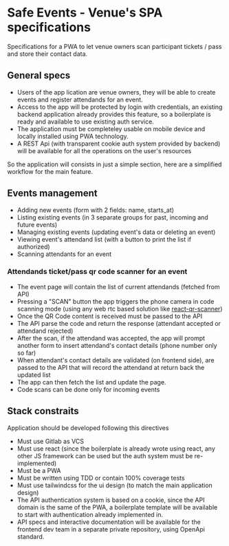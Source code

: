 # Safe Events - Venue's SPA specifications

Specifications for a PWA to let venue owners scan participant tickets / pass and store their contact data.

## General specs
* Users of the app lication are venue owners, they will be able to create events and register attendands for an event.
* Access to the app will be protected by login with credentials, an existing backend application already provides this feature, so a boilerplate is ready and available to use existing auth service.
* The application must be completeley usable on mobile device and locally installed using PWA technology.
* A REST Api (with transparent cookie auth system provided by backend) will be available for all the operations on the user's resources

So the application will consists in just a simple section, here are a simplified workflow for the main feature.

## Events management
* Adding new events (form with 2 fields: name, starts_at)
* Listing existing events (in 3 separate groups for past, incoming and future events)
* Managing existing events (updating event's data or deleting an event)
* Viewing event's attendand list (with a button to print the list if authorized)
* Scanning attendants for an event
### Attendands ticket/pass qr code scanner for an event
* The event page will contain the list of current attendands (fetched from API)
* Pressing a "SCAN" button the app triggers the phone camera in code scanning mode (using any web rtc based solution like [react-qr-scanner](kybarg/react-qr-scanner))
* Once the QR Code content is received must be passed to the API
* The API parse the code and return the response (attendant accepted or attendand rejected)
* After the scan, if the attendand was accepted, the app will prompt another form to insert attendand's contact details (phone number only so far)
* When attendant's contact details are validated (on frontend side), are passed to the API that will record the attendand at return back the updated list
* The app can then fetch the list and update the page.
* Code scans can be done only for incoming events

## Stack constraits

Application should be developed following this directives

* Must use Gitlab as VCS
* Must use react (since the boilerplate is already wrote using react, any other JS framework can be used but the auth system must be re-implemented)
* Must be a PWA
* Must be written using TDD or contain 100% coverage tests
* Must use tailwindcss for the ui design (to match the main application design)
* The API authentication system is based on a cookie, since the API domain is the same of the PWA, a boilerplate template will be available to start with authentication already implemented in.
* API specs and interactive documentation will be available for the frontend dev team in a separate private repository, using OpenApi standard.
